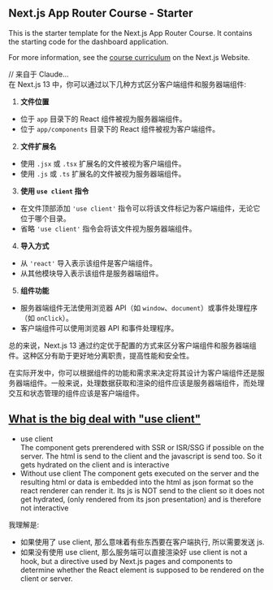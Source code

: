 ## Next.js App Router Course - Starter

This is the starter template for the Next.js App Router Course. It contains the starting code for the dashboard application.

For more information, see the [course curriculum](https://nextjs.org/learn) on the Next.js Website.

// 来自于 Claude...  
在 Next.js 13 中，你可以通过以下几种方式区分客户端组件和服务器端组件:

1. **文件位置**

- 位于 `app` 目录下的 React 组件被视为服务器端组件。
- 位于 `app/components` 目录下的 React 组件被视为客户端组件。

2. **文件扩展名**

- 使用 `.jsx` 或 `.tsx` 扩展名的文件被视为客户端组件。
- 使用 `.js` 或 `.ts` 扩展名的文件被视为服务器端组件。

3. **使用 `use client` 指令**

- 在文件顶部添加 `'use client'` 指令可以将该文件标记为客户端组件，无论它位于哪个目录。
- 省略 `'use client'` 指令会将该文件视为服务器端组件。

4. **导入方式**

- 从 `'react'` 导入表示该组件是客户端组件。
- 从其他模块导入表示该组件是服务器端组件。

5. **组件功能**

- 服务器端组件无法使用浏览器 API（如 `window`、`document`）或事件处理程序（如 `onClick`）。
- 客户端组件可以使用浏览器 API 和事件处理程序。

总的来说，Next.js 13 通过约定优于配置的方式来区分客户端组件和服务器端组件。这种区分有助于更好地分离职责，提高性能和安全性。

在实际开发中，你可以根据组件的功能和需求来决定将其设计为客户端组件还是服务器端组件。一般来说，处理数据获取和渲染的组件应该是服务器端组件，而处理交互和状态管理的组件应该是客户端组件。

## [What is the big deal with "use client"](https://www.reddit.com/r/nextjs/comments/159909e/what_is_the_big_deal_with_use_client/)

- use client  
  The component gets prerendered with SSR or ISR/SSG if possible on the server. The html is send to the client and the javascript is send too. So it gets hydrated on the client and is interactive
- Without use client
  The component gets executed on the server and the resulting html or data is embedded into the html as json format so the react renderer can render it. Its js is NOT send to the client so it does not get hydrated, (only rendered from its json presentation) and is therefore not interactive

我理解是:

- 如果使用了 use client, 那么意味着有些东西要在客户端执行, 所以需要发送 js.
- 如果没有使用 use client, 那么服务端可以直接渲染好
use client is not a hook, but a directive used by Next.js pages and components to determine whether the React element is supposed to be rendered on the client or server.
